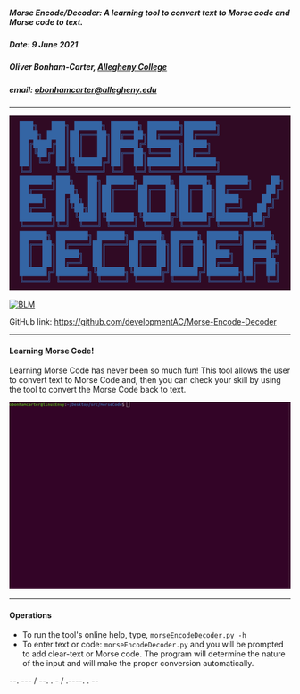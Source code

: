 ##### Morse Encode/Decoder: A learning tool to convert text to Morse code and Morse code to text.
##### Date: 9 June 2021
##### Oliver Bonham-Carter, [Allegheny College](https://allegheny.edu/)
##### email: obonhamcarter@allegheny.edu

---
![logo](graphics/logo_morse.png)

[![BLM](https://img.shields.io/badge/BlackLivesMatter-yellow)](https://blacklivesmatter.com/)

GitHub link: https://github.com/developmentAC/Morse-Encode-Decoder

---

#### Learning Morse Code!
Learning Morse Code has never been so much fun! This tool allows the user to convert text to Morse Code and, then you can check your skill by using the tool to convert the Morse Code back to text.

![logo](graphics/animation_morse.gif)


---

#### Operations

+ To run the tool's online help, type, `morseEncodeDecoder.py -h`
+ To enter text or code: `morseEncodeDecoder.py` and you will be prompted to add clear-text or Morse code. The program will determine the nature of the input and will make the proper conversion automatically.



--. --- / --. . - / .----. . --
